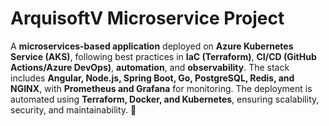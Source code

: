 # ArquisoftV Microservice Project
A **microservices-based application** deployed on **Azure Kubernetes Service (AKS)**, following best practices in **IaC (Terraform)**, **CI/CD (GitHub Actions/Azure DevOps)**, **automation**, and **observability**. The stack includes **Angular, Node.js, Spring Boot, Go, PostgreSQL, Redis, and NGINX**, with **Prometheus and Grafana** for monitoring. The deployment is automated using **Terraform, Docker, and Kubernetes**, ensuring scalability, security, and maintainability. 🚀
